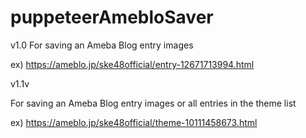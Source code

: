 # puppeteerAmebloSaver

v1.0
For saving an Ameba Blog entry images

ex) https://ameblo.jp/ske48official/entry-12671713994.html

v1.1v 

For saving an Ameba Blog entry images or all entries in the theme list

ex) https://ameblo.jp/ske48official/theme-10111458673.html

